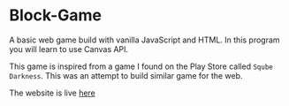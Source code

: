 # Block-Game

A basic web game build with vanilla JavaScript and HTML. In this program you will learn to use Canvas API.

This game is inspired from a game I found on the Play Store called `Sqube Darkness`. This was an attempt to build similar game for the web.

The website is live [here](https://Shashank-Salian.github.io/block-game/)
